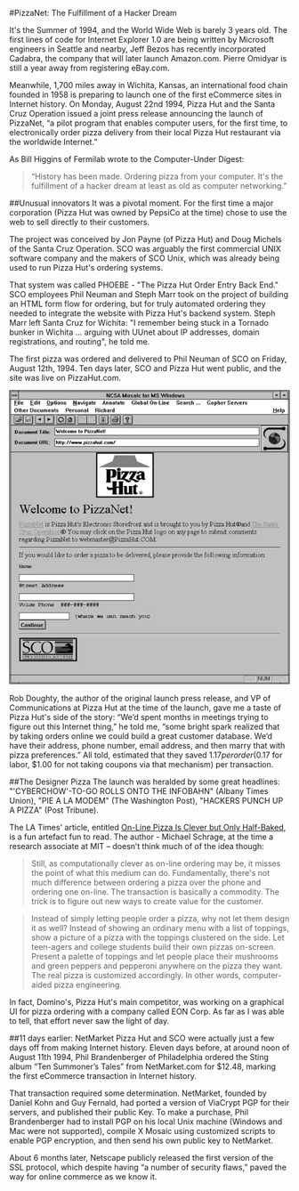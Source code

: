 #PizzaNet: The Fulfillment of a Hacker Dream

It's the Summer of 1994, and the World Wide Web is barely 3 years old. The first lines of code for Internet Explorer 1.0 are being written by Microsoft engineers in Seattle and nearby, Jeff Bezos has recently incorporated Cadabra, the company that will later launch Amazon.com. Pierre Omidyar is still a year away from registering eBay.com.

Meanwhile, 1,700 miles away in Wichita, Kansas, an international food chain founded in 1958 is preparing to launch one of the first eCommerce sites in Internet history. On Monday, August 22nd 1994, Pizza Hut and the Santa Cruz Operation issued a joint press release announcing the launch of PizzaNet, “a pilot program that enables computer users, for the first time, to electronically order pizza delivery from their local Pizza Hut restaurant via the worldwide Internet.”

As Bill Higgins of Fermilab wrote to the Computer-Under Digest:

> “History has been made.  Ordering pizza from your computer.  It's the fulfillment of a hacker dream at least as old as computer networking.”


##Unusual innovators
It was a pivotal moment. For the first time a major corporation (Pizza Hut was owned by PepsiCo at the time) chose to use the web to sell directly to their customers. 

The project was conceived by Jon Payne (of Pizza Hut) and Doug Michels of the Santa Cruz Operation. SCO was arguably the first commercial UNIX software company and the makers of SCO Unix, which was already being used to run Pizza Hut's ordering systems. 

That system was called PHOEBE - "The Pizza Hut Order Entry Back End." SCO employees Phil Neuman and Steph Marr took on the project of building an HTML form flow for ordering, but for truly automated ordering they needed to integrate the website with Pizza Hut's backend system. Steph Marr left Santa Cruz for Wichita: "I remember being stuck in a Tornado bunker in Wichita ... arguing with UUnet about IP addresses, domain registrations, and routing", he told me.  

The first pizza was ordered and delivered to Phil Neuman of SCO on Friday, August 12th, 1994. Ten days later, SCO and Pizza Hut went public, and the site was live on PizzaHut.com.

<p align="center"><img src="https://github.com/sinak/stripe-blog-posts/raw/master/1%20-%20images/pizza1.jpg" /></p>

Rob Doughty, the author of the original launch press release, and VP of Communications at Pizza Hut at the time of the launch, gave me a taste of Pizza Hut's side of the story: “We’d spent months in meetings trying to figure out this Internet thing,” he told me, “some bright spark realized that by taking orders online we could build a great customer database. We’d have their address, phone number, email address, and then marry that with pizza preferences.” All told, estimated that they saved $1.17 per order ($0.17 for labor, $1.00 for not taking coupons via that mechanism) per transaction.


##The Designer Pizza
The launch was heralded by some great headlines: "'CYBERCHOW'-TO-GO ROLLS ONTO THE INFOBAHN" (Albany Times Union), "PIE A LA MODEM" (The Washington Post), "HACKERS PUNCH UP A PIZZA" (Post Tribune).

The LA Times' article, entitled [On-Line Pizza Is Clever but Only Half-Baked](http://articles.latimes.com/1994-08-25/business/fi-31168_1_pizza-hut), is a fun artefact fun to read. The author - Michael Schrage, at the time a research associate at MIT – doesn’t think much of of the idea though:

> Still, as computationally clever as on-line ordering may be, it misses the point of what this medium can do. Fundamentally, there's not much difference between ordering a pizza over the phone and ordering one on-line. The transaction is basically a commodity. The trick is to figure out new ways to create value for the customer.

> Instead of simply letting people order a pizza, why not let them design it as well? Instead of showing an ordinary menu with a list of toppings, show a picture of a pizza with the toppings clustered on the side. Let teen-agers and college students build their own pizzas on-screen. Present a palette of toppings and let people place their mushrooms and green peppers and pepperoni anywhere on the pizza they want. The real pizza is customized accordingly. In other words, computer-aided pizza engineering.

In fact, Domino's, Pizza Hut's main competitor, was working on a graphical UI for pizza ordering with a company called EON Corp. As far as I was able to tell, that effort never saw the light of day.

##11 days earlier: NetMarket
Pizza Hut and SCO were actually just a few days off from making Internet history. Eleven days before, at around noon of August 11th 1994, Phil Brandenberger  of Philadelphia ordered the Sting album “Ten Summoner’s Tales” from NetMarket.com for $12.48, marking the first eCommerce transaction in Internet history. 

That transaction required some determination. NetMarket, founded by Daniel Kohn and Guy Fernald, had ported a version of ViaCrypt PGP for their servers, and published their public Key. To make a purchase, Phil Brandenberger had to install PGP on his local Unix machine (Windows and Mac were not supported), compile X Mosaic using customized scripts to enable PGP encryption, and then send his own public key to NetMarket.

About 6 months later, Netscape publicly released the first version of the SSL protocol, which despite having “a number of security flaws,” paved the way for online commerce as we know it.
